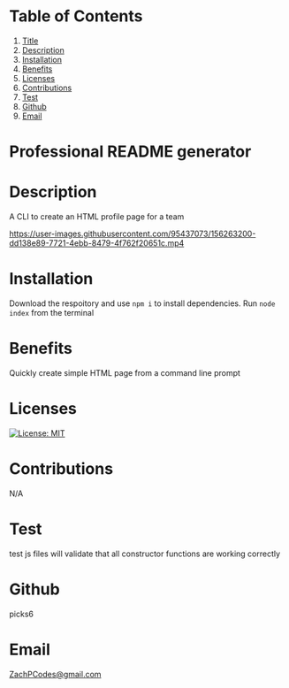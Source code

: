 # Table of Contents
  1. [Title](#Title)
  2. [Description](#Description)
  3. [Installation](#Installation)
  4. [Benefits](#Benefits)
  5. [Licenses](#Licenses)
  6. [Contributions](#Contributions)
  7. [Test](#Test)
  8. [Github](#Github)
  9. [Email](#Email)
  
  # Professional README generator
# Description
A CLI to create an HTML profile page for a team

https://user-images.githubusercontent.com/95437073/156263200-dd138e89-7721-4ebb-8479-4f762f20651c.mp4


# Installation
Download the respoitory and use `npm i` to install dependencies. Run `node index` from the terminal
# Benefits
Quickly create simple HTML page from a command line prompt
# Licenses
[![License: MIT](https://img.shields.io/badge/License-MIT-yellow.svg)](https://opensource.org/licenses/MIT)
# Contributions
N/A
# Test
test js files will validate that all constructor functions are working correctly
# Github
picks6
# Email
ZachPCodes@gmail.com
